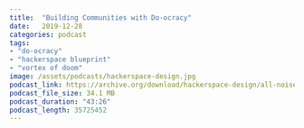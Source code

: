 ```yaml
---
title:  "Building Communities with Do-ocracy"
date:   2019-12-28
categories: podcast
tags:
- "do-ocracy"
- "hackerspace blueprint"
- "vortex of doom"
image: /assets/podcasts/hackerspace-design.jpg
podcast_link: https://archive.org/download/hackerspace-design/all-noise-gate-louder.mp3
podcast_file_size: 34.1 MB
podcast_duration: "43:26"
podcast_length: 35725452
---
```

